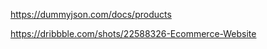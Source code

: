 <!-- dummy api of products -->

https://dummyjson.com/docs/products

<!-- ecommerce website template -->

https://dribbble.com/shots/22588326-Ecommerce-Website